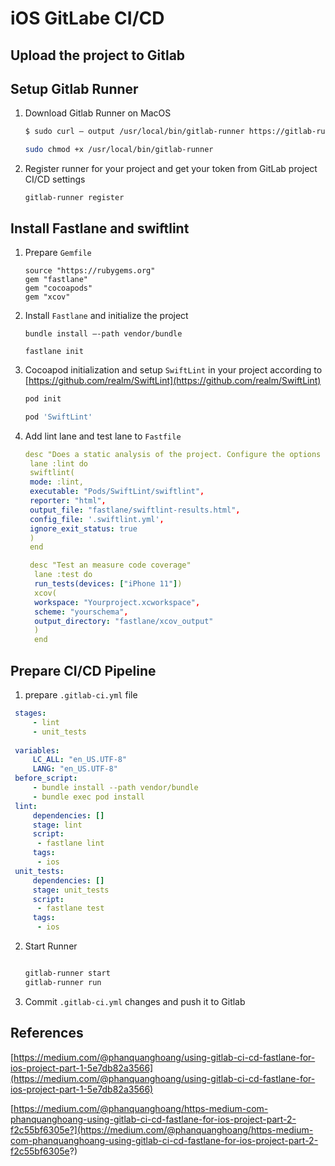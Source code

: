 # iOS GitLabe CI/CD


## Upload the project to Gitlab


## Setup Gitlab Runner

1.  Download Gitlab Runner on MacOS
    
    ```sh
    $ sudo curl — output /usr/local/bin/gitlab-runner https://gitlab-runner-downloads.s3.amazonaws.com/latest/binaries/gitlab-runner-darwin-amd64

    sudo chmod +x /usr/local/bin/gitlab-runner

    ```

2. Register runner for your project and get your token from GitLab project CI/CD settings

    ```shell
    gitlab-runner register
    ```

## Install Fastlane and swiftlint

1. Prepare `Gemfile`

   ```shell
   source "https://rubygems.org"
   gem "fastlane"
   gem "cocoapods"
   gem "xcov"

   ```

2. Install `Fastlane` and initialize the project

   ```shell
   bundle install —-path vendor/bundle

   fastlane init
   ```

3. Cocoapod initialization and setup `SwiftLint` in your project according to [https://github.com/realm/SwiftLint](https://github.com/realm/SwiftLint)

   ```sh
   pod init

   pod 'SwiftLint'

   ```
4. Add lint lane and test lane to `Fastfile`

   ```yaml
   desc "Does a static analysis of the project. Configure the options in .swiftlint.yml"
    lane :lint do
    swiftlint(
    mode: :lint,
    executable: "Pods/SwiftLint/swiftlint",
    reporter: "html",
    output_file: "fastlane/swiftlint-results.html",
    config_file: '.swiftlint.yml',
    ignore_exit_status: true
    )
    end

    desc "Test an measure code coverage"
     lane :test do
     run_tests(devices: ["iPhone 11"])
     xcov(
     workspace: "Yourproject.xcworkspace",
     scheme: "yourschema",
     output_directory: "fastlane/xcov_output"
     )
     end
   ```

## Prepare CI/CD Pipeline

1. prepare `.gitlab-ci.yml` file

  ```yaml
   stages:
       - lint
       - unit_tests
   
   variables:
       LC_ALL: "en_US.UTF-8"
       LANG: "en_US.UTF-8"
   before_script:
       - bundle install --path vendor/bundle
       - bundle exec pod install
   lint:
       dependencies: []
       stage: lint
       script:
        - fastlane lint
       tags:
        - ios
   unit_tests:
       dependencies: []
       stage: unit_tests
       script:
        - fastlane test
       tags:
        - ios
  ```

2. Start Runner

   ```sh

   gitlab-runner start
   gitlab-runner run

   ```

3. Commit `.gitlab-ci.yml` changes and push it to Gitlab


## References

[https://medium.com/@phanquanghoang/using-gitlab-ci-cd-fastlane-for-ios-project-part-1-5e7db82a3566](https://medium.com/@phanquanghoang/using-gitlab-ci-cd-fastlane-for-ios-project-part-1-5e7db82a3566)

[https://medium.com/@phanquanghoang/https-medium-com-phanquanghoang-using-gitlab-ci-cd-fastlane-for-ios-project-part-2-f2c55bf6305e?](https://medium.com/@phanquanghoang/https-medium-com-phanquanghoang-using-gitlab-ci-cd-fastlane-for-ios-project-part-2-f2c55bf6305e?)


